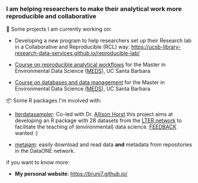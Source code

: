 
### I am helping researchers to make their analytical work more reproducible and collaborative

🔭 Some projects I am currently working on:

- Developing a new program to help researchers set up their Research lab in a Collaborative and Reproducible (RCL) way: https://ucsb-library-research-data-services.github.io/reproducible-lab/

- [Course on reproducible analytical workflows](https://brunj7.github.io/EDS-214-analytical-workflows/) for the Master in Environmental Data Science ([MEDS](https://ucsb-meds.github.io/)), UC Santa Barbara

-  [Course on databases and data management](https://ucsb-library-research-data-services.github.io/bren-meds213-spring-2024/) for the Master in Environmental Data Science ([MEDS](https://ucsb-meds.github.io/)), UC Santa Barbara


📦 Some R packages I'm involved with:

- [lterdatasampler](https://lter.github.io/lterdatasampler/): Co-led with Dr. [Allison Horst](https://www.allisonhorst.com/) this project aims at developing an R package with 28 datasets from the [LTER network](https://lternet.edu/) to facilitate the teaching of (environmental) data science. [FEEDBACK](https://github.com/lter/lterdatasampler/issues) wanted :)

- [metajam](https://nceas.github.io/metajam/): easily download and read data **and** metadata from repositories in the DataONE network.


if you want to know more: 

- **My personal website**: https://brunj7.github.io/

